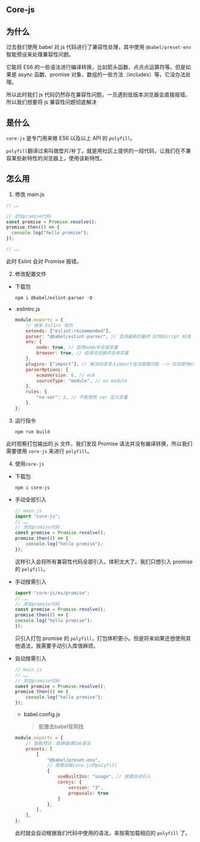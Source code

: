 ## Core-js

## 为什么

过去我们使用 babel 对 js 代码进行了兼容性处理，其中使用 `@babel/preset-env` 智能预设来处理兼容性问题。

它能将 ES6 的一些语法进行编译转换，比如箭头函数、点点点运算符等。但是如果是 async 函数、promise 对象、数组的一些方法（includes）等，它没办法处理。

所以此时我们 js 代码仍然存在兼容性问题，一旦遇到低版本浏览器会直接报错。所以我们想要将 js 兼容性问题彻底解决

## 是什么

`core-js` 是专门用来做 ES6 以及以上 API 的 `polyfill`。

`polyfill`翻译过来叫做垫片/补丁。就是用社区上提供的一段代码，让我们在不兼容某些新特性的浏览器上，使用该新特性。

## 怎么用

1. 修改 main.js

```javascript
// ……

// 添加promise代码
const promise = Promise.resolve();
promise.then(() => {
  console.log("hello promise");
});

// ……
```

此时 Eslint 会对 Promise 报错。

2. 修改配置文件

- 下载包

    ```text
    npm i @babel/eslint-parser -D
    ```
- .eslintrc.js

    ```javascript
    module.exports = {
        // 继承 Eslint 规则
        extends: ["eslint:recommended"],
        parser: "@babel/eslint-parser", // 支持最新的最终 ECMAScript 标准
        env: {
            node: true, // 启用node中全局变量
            browser: true, // 启用浏览器中全局变量
        },
        plugins: ["import"], // 解决动态导入import语法报错问题 --> 实际使用eslint-plugin-import的规则解决的
        parserOptions: {
            ecmaVersion: 6, // es6
            sourceType: "module", // es module
        },
        rules: {
            "no-var": 2, // 不能使用 var 定义变量
        },
    };
    ```

3. 运行指令

    ```text
    npm run build
    ```

此时观察打包输出的 js 文件，我们发现 Promise 语法并没有编译转换，所以我们需要使用 `core-js` 来进行 `polyfill`。

4. 使用`core-js`

- 下载包

    ```text
    npm i core-js
    ```

- 手动全部引入

    ```javascript
    // main.js
    import "core-js";
    // ……
    // 添加promise代码
    const promise = Promise.resolve();
    promise.then(() => {
        console.log("hello promise");
    });
    ```

    这样引入会将所有兼容性代码全部引入，体积太大了。我们只想引入 promise 的 `polyfill`。

- 手动按需引入

    ```javascript
    import "core-js/es/promise";
    // ……
    // 添加promise代码
    const promise = Promise.resolve();
    promise.then(() => {
    console.log("hello promise");
    });
    ```

    只引入打包 promise 的 `polyfill`，打包体积更小。但是将来如果还想使用其他语法，我需要手动引入库很麻烦。

- 自动按需引入

    ```javascript
    // main.js
    // ……
    // 添加promise代码
    const promise = Promise.resolve();
    promise.then(() => {
        console.log("hello promise");
    });
    ```

    - babel.config.js
        > 配置去babel官网找
    ```javascript
    module.exports = {
        // 智能预设：能够编译ES6语法
        presets: [
            [
                "@babel/preset-env",
                // 按需加载core-js的polyfill
                { 
                    useBuiltIns: "usage", // 按需自动引入
                    corejs: { 
                        version: "3", 
                        proposals: true 
                    } 
                },
            ],
        ],
    };
    ```

    此时就会自动根据我们代码中使用的语法，来按需加载相应的 `polyfill` 了。
